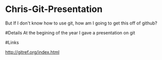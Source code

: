 Chris-Git-Presentation
======================

But If I don't know how to use git, how am I going to get this off of github?

#Details
At the begining of the year I gave a presentation on git

#Links

http://gitref.org/index.html
